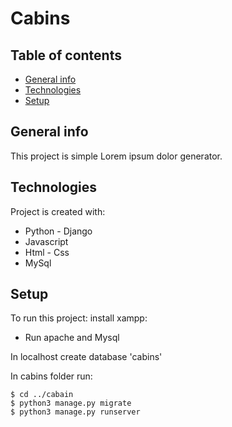 # Cabins
  
## Table of contents
* [General info](#general-info)
* [Technologies](#technologies)
* [Setup](#setup)

## General info
This project is simple Lorem ipsum dolor generator.
	
## Technologies
Project is created with:
* Python - Django
* Javascript
* Html - Css
* MySql
	
## Setup
To run this project:
install xampp:
* Run apache and Mysql
  
In localhost create database 'cabins'
 
In cabins folder run:
```
$ cd ../cabain
$ python3 manage.py migrate
$ python3 manage.py runserver
```
  
 
